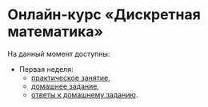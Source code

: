 # Онлайн-курс «Дискретная математика»

На данный момент доступны:
  - Первая неделя:
    - [практическое занятие](Docs/Practice/1-week/Практика.pdf),
    - [домашнее задание](Docs/Homeworks/1-week/ДомашнееЗадание.pdf),
    - [ответы к домашнему заданию](Docs/Homeworks/1-week/answers/Ответы.pdf).